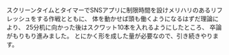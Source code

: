﻿---
layout: post
categories: [慶應通信, 進捗]
tags: [慶應通信, 卒業論文進捗]
author: tmo
---
スクリーンタイムとタイマーでSNSアプリに制限時間を設けメリハリのあるリフレッシュをする作戦とともに、
体を動かせば頭も働くようになるはずだ理論により、
25分机に向かった後はスクワット10本を入れるようにしたところ、
卒論がもりもり進みました。
とにかく形を成した量が必要なので、引き続きやります。